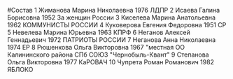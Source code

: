 #Состав
1 Жиманова Марина Николаевна 1976 ЛДПР
2 Исаева Галина Борисовна 1952 За женщин России
3 Киселева Марина Анатольевна 1962 КОММУНИСТЫ РОССИИ
4 Куковерова Евгения Федоровна 1951 СР
5 Невелева Марина Юрьевна 1963 КПРФ
6 Неганов Алексей Геннадьевич 1972 ПАТРИОТЫ РОССИИ
7 Неганова Анна Николаевна 1974 ЕР
8 Рюшенкова Ольга Викторовна 1967 \"местная ОО Калининского района СПб СОЮЗ \"Чернобыль-Квант\"
9 Степанова Ольга Викторовна 1977 КаРОВАЧ
10 Чупрета Роман Романович 1982 ЯБЛОКО
